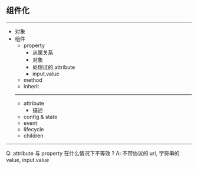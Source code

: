 ## 组件化
---
-	对象
-	组件
	-	property
		-	从属关系
		-	对象
		-	处理过的 attribute
		-	input.value
	-	method
	-	inherit
	---
	-	attribute
		-	描述
	-	config & state
	-	event
	-	lifecycle
	-	children
---
Q: attribute 与 property 在什么情况下不等效 ?
A: 不带协议的 url, 字符串的value, input.value 